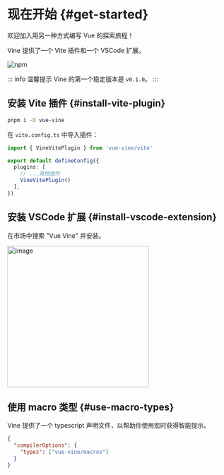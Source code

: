 # 现在开始 {#get-started}

欢迎加入用另一种方式编写 Vue 的探索旅程！

Vine 提供了一个 Vite 插件和一个 VSCode 扩展。

![npm](https://img.shields.io/npm/v/vue-vine)

::: info 温馨提示
Vine 的第一个稳定版本是 `v0.1.0`。
:::

## 安装 Vite 插件 {#install-vite-plugin}

```bash
pnpm i -D vue-vine
```

在 `vite.config.ts` 中导入插件：

```ts
import { VineVitePlugin } from 'vue-vine/vite'

export default defineConfig({
  plugins: [
    // ...其他插件
    VineVitePlugin()
  ],
})
```

## 安装 VSCode 扩展 {#install-vscode-extension}

在市场中搜索 "Vue Vine" 并安装。

<img width="320" alt="image" src="https://github.com/vue-vine/vue-vine/assets/46062972/e4058bbb-f1e4-48f5-909a-760f1edabec3">

## 使用 macro 类型 {#use-macro-types}

Vine 提供了一个 typescript 声明文件，以帮助你使用宏时获得智能提示。

```json
{
  "compilerOptions": {
    "types": ["vue-vine/macros"]
  }
}
```
